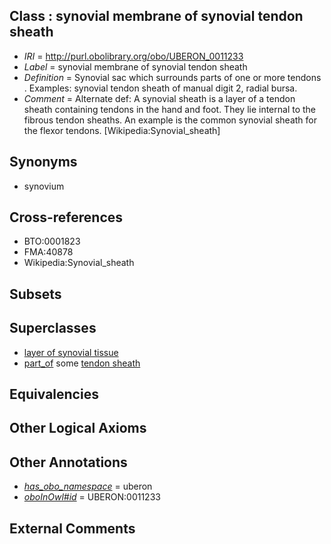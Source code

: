
## Class : synovial membrane of synovial tendon sheath

 * *IRI* = http://purl.obolibrary.org/obo/UBERON_0011233
 * *Label* = synovial membrane of synovial tendon sheath
 * *Definition* = Synovial sac which surrounds parts of one or more tendons . Examples: synovial tendon sheath of manual digit 2, radial bursa.
 * *Comment* = Alternate def: A synovial sheath is a layer of a tendon sheath containing tendons in the hand and foot. They lie internal to the fibrous tendon sheaths. An example is the common synovial sheath for the flexor tendons. [Wikipedia:Synovial_sheath]

## Synonyms

 * synovium

## Cross-references

 * BTO:0001823
 * FMA:40878
 * Wikipedia:Synovial_sheath

## Subsets


## Superclasses

 * [layer of synovial tissue](../../UBERON/16/UBERON_0007616.md)
 * [part_of](../../BFO/50/BFO_0000050.md) some [tendon sheath](../../UBERON/04/UBERON_0000304.md)

## Equivalencies


## Other Logical Axioms


## Other Annotations

 * *[has_obo_namespace](../../ce/oboInOwl#hasOBONamespace.md)* = uberon
 * *[oboInOwl#id](../../id/oboInOwl#id.md)* = UBERON:0011233

## External Comments


